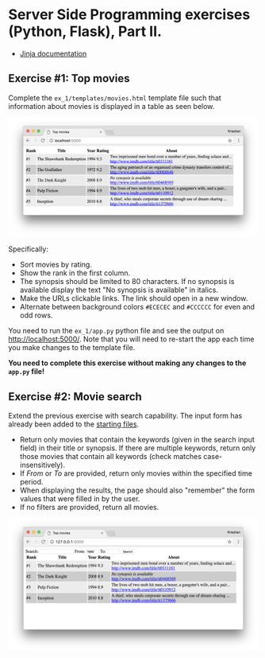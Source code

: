 # Server Side Programming exercises (Python, Flask), Part II.

  * [Jinja documentation](http://jinja.pocoo.org/docs/2.9/templates/)


## Exercise #1: Top movies

Complete the `ex_1/templates/movies.html` template file such that information about movies is displayed in a table as seen below.  

![Exercise1](images/exercise1.png)

Specifically:

  * Sort movies by rating.
  * Show the rank in the first column.
  * The synopsis should be limited to 80 characters. If no synopsis is available display the text "No synopsis is available" in italics.
  * Make the URLs clickable links. The link should open in a new window.
  * Alternate between background colors `#ECECEC` and `#CCCCCC` for even and odd rows.

You need to run the `ex_1/app.py` python file and see the output on [http://localhost:5000/](http://localhost:5000/). Note that you will need to re-start the app each time you make changes to the template file.

**You need to complete this exercise without making any changes to the `app.py` file!**



## Exercise #2: Movie search

Extend the previous exercise with search capability.  The input form has already been added to the [starting files](ex_2/).

  * Return only movies that contain the keywords (given in the search input field) in their title or synopsis. If there are multiple keywords, return only those movies that contain all keywords (check matches case-insensitively).
  * If *From* or *To* are provided, return only movies within the specified time period.
  * When displaying the results, the page should also "remember" the form values that were filled in by the user.
  * If no filters are provided, return all movies.

![Exercise2](images/exercise2.png)
